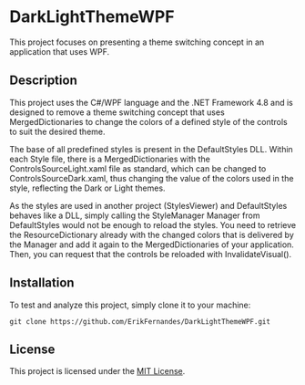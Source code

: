 # DarkLightThemeWPF
This project focuses on presenting a theme switching concept in an application that uses WPF.

## Description
This project uses the C#/WPF language and the .NET Framework 4.8 and is designed to remove a theme switching concept that uses MergedDictionaries to change the colors of a defined style of the controls to suit the desired theme.

The base of all predefined styles is present in the DefaultStyles DLL. Within each Style file, there is a MergedDictionaries with the ControlsSourceLight.xaml file as standard, which can be changed to ControlsSourceDark.xaml, thus changing the value of the colors used in the style, reflecting the Dark or Light themes.

As the styles are used in another project (StylesViewer) and DefaultStyles behaves like a DLL, simply calling the StyleManager Manager from DefaultStyles would not be enough to reload the styles. You need to retrieve the ResourceDictionary already with the changed colors that is delivered by the Manager and add it again to the MergedDictionaries of your application. Then, you can request that the controls be reloaded with InvalidateVisual().


## Installation
To test and analyze this project, simply clone it to your machine:

```
git clone https://github.com/ErikFernandes/DarkLightThemeWPF.git
```


## License
This project is licensed under the [MIT License](https://spdx.org/licenses/MIT.html).
